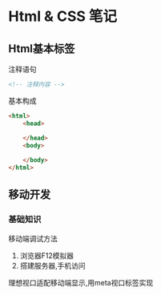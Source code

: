 <h1>Html & CSS 笔记</h1>

## Html基本标签

注释语句
~~~html
<!-- 注释内容 -->
~~~

基本构成
~~~html
<html>
    <head>

    </head>
    <body>
        
    </body>
</html>
~~~



## 移动开发

### 基础知识

移动端调试方法
1. 浏览器F12模拟器
2. 搭建服务器,手机访问

理想视口适配移动端显示,用meta视口标签实现

 


























































































































































